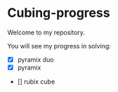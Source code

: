# Cubing-progress
Welcome to my repository.

You will see my progress in solving:
- [x] pyramix duo
- [x] pyramix
- [] rubix cube

